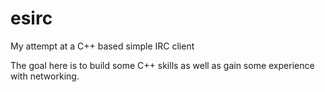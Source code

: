 # esirc
My attempt at a C++ based simple IRC client

The goal here is to build some C++ skills as well as gain some experience with networking.
